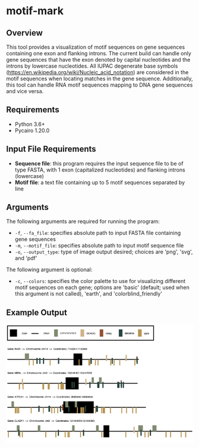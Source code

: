 # motif-mark

## Overview
This tool provides a visualization of motif sequences on gene sequences containing 
one exon and flanking introns. The current build can handle only gene sequences that 
have the exon denoted by capital nucleotides and the introns by lowercase nucleotides. 
All IUPAC degenerate base symbols (https://en.wikipedia.org/wiki/Nucleic_acid_notation) 
are considered in the motif sequences when locating matches in the gene sequence. 
Additionally, this tool can handle RNA motif sequences mapping to DNA gene sequences 
and vice versa. 

## Requirements
- Python 3.6+
- Pycairo 1.20.0

## Input File Requirements
- **Sequence file**: this program requires the input sequence file to be of type FASTA, 
with 1 exon (capitalized nucleotides) and flanking introns (lowercase)
- **Motif file**: a text file containing up to 5 motif sequences separated by line

## Arguments
The following arguments are required for running the program:
- ```-f```, ```--fa_file```: specifies absolute path to input FASTA file containing gene 
sequences
- ```-m```, ```--motif_file```: specifies absolute path to input motif sequence file
- ```-o```, ```--output_type```: type of image output desired; choices are 'png', 'svg', 
and 'pdf'

The following argument is optional:
- ```-c```, ```--colors```: specifies the color palette to use for visualizing different 
motif sequences on each gene; options are 'basic' (default; used when this argument is not 
called), 'earth', and 'colorblind_friendly'

## Example Output
![basic](https://github.com/bwinnacott/motif-mark/blob/main/example/Figure_1_earth.png)